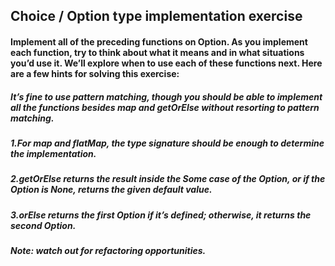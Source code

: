 ## Choice / Option type implementation exercise
#### Implement all of the preceding functions on Option. As you implement each function, try to think about what it means and in what situations you’d use it. We’ll explore when to use each of these functions next. Here are a few hints for solving this exercise:

##### It’s fine to use pattern matching, though you should be able to implement all the functions besides map and getOrElse without resorting to pattern matching.
##### 1.For map and flatMap, the type signature should be enough to determine the implementation.
##### 2.getOrElse returns the result inside the Some case of the Option, or if the Option is None, returns the given default value.
##### 3.orElse returns the first Option if it’s defined; otherwise, it returns the second Option.

##### **Note:** watch out for refactoring opportunities.